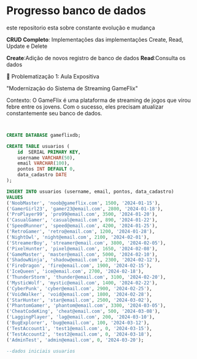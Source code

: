 # Progresso banco de dados

este repositorio esta sobre constante evolução e mudança

**CRUD Completo**: Implementações das implementações Create, Read, Update e Delete

**Create**:Adição de novos registro de banco de dados
**Read**:Consulta os dados


🎯 Problematização 1: Aula Expositiva

"Modernização do Sistema de Streaming GameFlix"

Contexto:
O GameFlix é uma plataforma de streaming de jogos que virou febre entre os jovens. Com o sucesso, eles precisam atualizar constantemente seu banco de dados.


```sql


CREATE DATABASE gameflixdb;

CREATE TABLE usuarios (
    id  SERIAL PRIMARY KEY,
    username VARCHAR(50),
    email VARCHAR(100),
    pontos INT DEFAULT 0,
    data_cadastro DATE
);

INSERT INTO usuarios (username, email, pontos, data_cadastro)
VALUES
('NoobMaster', 'noob@gameflix.com', 1500, '2024-01-15'),
('GamerGirl23', 'gamer23@email.com', 2800, '2024-01-18'),
('ProPlayer99', 'pro99@email.com', 3500, '2024-01-20'),
('CasualGamer', 'casual@email.com', 890, '2024-01-22'),
('SpeedRunner', 'speed@email.com', 4200, '2024-01-25'),
('RetroGamer', 'retro@email.com', 1200, '2024-01-28'),
('NightOwl', 'night@email.com', 2100, '2024-02-01'),
('StreamerBoy', 'streamer@email.com', 3800, '2024-02-05'),
('PixelHunter', 'pixel@email.com', 1650, '2024-02-08'),
('GameMaster', 'master@email.com', 5000, '2024-02-10'),
('ShadowNinja', 'shadow@email.com', 2300, '2024-02-12'),
('FireDragon', 'fire@email.com', 1900, '2024-02-15'),
('IceQueen', 'ice@email.com', 2700, '2024-02-18'),
('ThunderStorm', 'thunder@email.com', 3100, '2024-02-20'),
('MysticWolf', 'mystic@email.com', 1400, '2024-02-22'),
('CyberPunk', 'cyber@email.com', 2900, '2024-02-25'),
('VoidWalker', 'void@email.com', 1800, '2024-02-28'),
('StarHunter', 'star@email.com', 2500, '2024-03-02'),
('PhantomGamer', 'phantom@email.com', 3300, '2024-03-05'),
('CheatCodeKing', 'cheat@email.com', 500, '2024-03-08'),
('LaggingPlayer', 'lag@email.com', 200, '2024-03-10'),
('BugExplorer', 'bug@email.com', 100, '2024-03-12'),
('TestAccount1', 'test1@email.com', 0, '2024-03-15'),
('TestAccount2', 'test2@email.com', 0, '2024-03-18'),
('AdminTest', 'admin@email.com', 0, '2024-03-20');

--dados iniciais usuarios

```